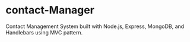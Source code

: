 # contact-Manager
Contact Management System built with Node.js, Express, MongoDB, and Handlebars using MVC pattern.
